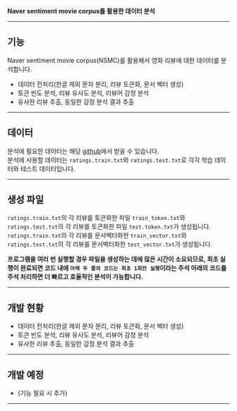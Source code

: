 **Naver sentiment movie corpus를 활용한 데이터 분석**
- - -
## 기능

Naver sentiment movie corpus(NSMC)를 활용해서 영화 리뷰에 대한 데이터를 분석합니다.  
* 데이터 전처리(한글 제외 문자 분리, 리뷰 토큰화, 문서 벡터 생성)
* 토큰 빈도 분석, 리뷰 유사도 분석, 리뷰어 감정 분석
* 유사한 리뷰 추출, 동일한 감정 분석 결과 추출
- - -

## 데이터

분석에 필요한 데이터는 해당 [github](https://github.com/e9t/nsmc)에서 받을 수 있습니다.  
분석에 사용할 데이터는 `ratings.train.txt`와 `ratings.test.txt`로 각각 학습 데이터와 테스트 데이터입니다.
- - -

## 생성 파일

`ratings.train.txt`의 각 리뷰를 토큰화한 파일 `train_token.txt`와  
`ratings.test.txt`의 각 리뷰를 토큰화한 파일 `test.token.txt`가 생성됩니다.  
`ratings.train.txt`의 각 리뷰를 문서벡터화한 `train_vector.txt`와  
`ratings.test.txt`의 각 리뷰를 문서벡터화한 `test_vector.txt`가 생성됩니다.  
  
**프로그램을 여러 번 실행할 경우 파일을 생성하는 데에 많은 시간이 소요되므로, 최초 실행이 완료되면 코드 내에 `아래 두 줄의 코드는 최초 1회만 실행`이라는 주석 아래의 코드를 주석 처리하면 더 빠르고 효율적인 분석이 가능합니다.**
- - -

## 개발 현황

* 데이터 전처리(한글 제외 문자 분리, 리뷰 토큰화, 문서 벡터 생성)
* 토큰 빈도 분석, 리뷰 유사도 분석, 리뷰어 감정 분석
* 유사한 리뷰 추출, 동일한 감정 분석 결과 추출
- - -

## 개발 예정
* (기능 필요 시 추가)
- - -
